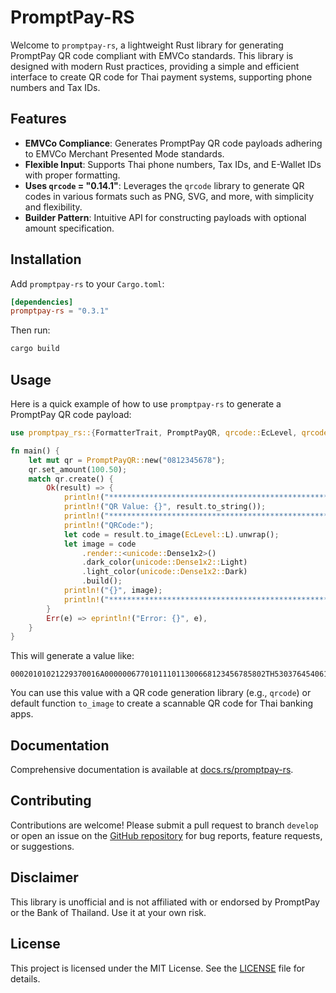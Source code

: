 # PromptPay-RS

Welcome to `promptpay-rs`, a lightweight Rust library for generating PromptPay QR code compliant with EMVCo standards. This library is designed with modern Rust practices, providing a simple and efficient interface to create QR code for Thai payment systems, supporting phone numbers and Tax IDs.

## Features

- **EMVCo Compliance**: Generates PromptPay QR code payloads adhering to EMVCo Merchant Presented Mode standards.
- **Flexible Input**: Supports Thai phone numbers, Tax IDs, and E-Wallet IDs with proper formatting.
- **Uses `qrcode` = "0.14.1"**: Leverages the `qrcode` library to generate QR codes in various formats such as PNG, SVG, and more, with simplicity and flexibility.
- **Builder Pattern**: Intuitive API for constructing payloads with optional amount specification.

## Installation

Add `promptpay-rs` to your `Cargo.toml`:

```toml
[dependencies]
promptpay-rs = "0.3.1"
```

Then run:

```bash
cargo build
```

## Usage

Here is a quick example of how to use `promptpay-rs` to generate a PromptPay QR code payload:

```rust
use promptpay_rs::{FormatterTrait, PromptPayQR, qrcode::EcLevel, qrcode::render::unicode};

fn main() {
    let mut qr = PromptPayQR::new("0812345678");
    qr.set_amount(100.50);
    match qr.create() {
        Ok(result) => {
            println!("*************************************************");
            println!("QR Value: {}", result.to_string());
            println!("*************************************************");
            println!("QRCode:"); 
            let code = result.to_image(EcLevel::L).unwrap();
            let image = code
                .render::<unicode::Dense1x2>()
                .dark_color(unicode::Dense1x2::Light)
                .light_color(unicode::Dense1x2::Dark)
                .build();
            println!("{}", image);
            println!("*************************************************");
        }
        Err(e) => eprintln!("Error: {}", e),
    }
}
```

This will generate a value like:

```
00020101021229370016A000000677010111011300668123456785802TH53037645406100.506304XXXX
```

You can use this value with a QR code generation library (e.g., `qrcode`) or default function `to_image` to create a scannable QR code for Thai banking apps.

## Documentation

Comprehensive documentation is available at [docs.rs/promptpay-rs](https://docs.rs/promptpay-rs).

## Contributing

Contributions are welcome! Please submit a pull request to branch `develop` or open an issue on the [GitHub repository](https://github.com/mantvmass/promptpay-rs) for bug reports, feature requests, or suggestions.

## Disclaimer

This library is unofficial and is not affiliated with or endorsed by PromptPay or the Bank of Thailand. Use it at your own risk.

## License

This project is licensed under the MIT License. See the [LICENSE](LICENSE) file for details.